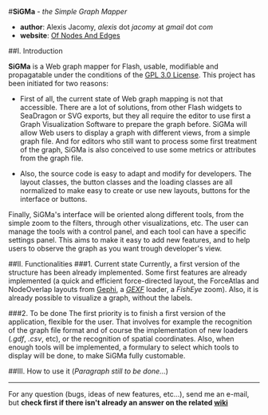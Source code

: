 #**SiGMa** - *the Simple Graph Mapper*

- **author**: Alexis Jacomy, *alexis* dot *jacomy* at *gmail* dot *com*
- **website**: [Of Nodes And Edges](http://www.ofnodesandedges.com)

##I. Introduction

**SiGMa** is a Web graph mapper for Flash, usable, modifiable and propagatable under the conditions of the [GPL 3.0 License](http://www.gnu.org/licenses/gpl.html "GPL 3.0 license"). This project has been initiated for two reasons:

* First of all, the current state of Web graph mapping is not that accessible. There are a lot of solutions, from other Flash widgets to SeaDragon or SVG exports, but they all require the editor to use first a Graph Visualization Software to prepare the graph before. SiGMa will allow Web users to display a graph with different views, from a simple graph file. And for editors who still want to process some first treatment of the graph, SiGMa is also conceived to use some metrics or attributes from the graph file.

* Also, the source code is easy to adapt and modify for developers. The layout classes, the button classes and the loading classes are all normalized to make easy to create or use new layouts, buttons for the interface or buttons.

Finally, SiGMa's interface will be oriented along different tools, from the simple zoom to the filters, through other visualizations, etc. The user can manage the tools with a control panel, and each tool can have a specific settings panel. This aims to make it easy to add new features, and to help users to observe the graph as you want trough developer's view.

##II. Functionalities
###1. Current state
Currently, a first version of the structure has been already implemented. Some first features are already implemented (a quick and efficient force-directed layout, the ForceAtlas and NodeOverlap layouts from [Gephi](http://www.gephi.org/ "Gephi, the Open Graph Viz Platform"), a [*GEXF*](http://www.gexf.net/ "Graph Exchange XML Format") loader, a *FishEye* zoom). Also, it is already possible to visualize a graph, without the labels.

###2. To be done
The first priority is to finish a first version of the application, flexible for the user. That involves for example the recognition of the graph file format and of course the implementation of new loaders (*.gdf*, *.csv*, etc), or the recognition of spatial coordinates. Also, when enough tools will be implemented, a formulary to select which tools to display will be done, to make SiGMa fully customable.

##III. How to use it
(*Paragraph still to be done...*)


* * * *

For any question (bugs, ideas of new features, etc...), send me an e-mail, but **check first if there isn't already an answer on the related [wiki](http://wiki.github.com/jacomyal/SiGMa/ "SiGMa GitHub wiki")**